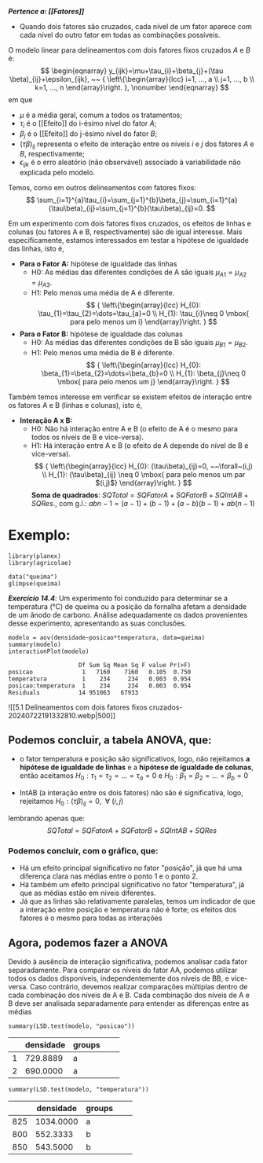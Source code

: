 ***Pertence a: [[Fatores]]***
- Quando dois fatores são cruzados, cada nível de um fator aparece com cada nível do outro fator em todas as combinações possíveis.

O modelo linear para delineamentos com dois fatores fixos cruzados $A$ e $B$ é:
$$
\begin{eqnarray}
        y_{ijk}=\mu+\tau_{i}+\beta_{j}+(\tau \beta)_{ij}+\epsilon_{ijk}, ~~
        {
        \left\{\begin{array}{lcc}
            i=1, ..., a \\
            j=1, ..., b \\
            k=1, ..., n
        \end{array}\right.
        },    \nonumber
    \end{eqnarray}
$$
em que

- $μ$ é a média geral, comum a todos os tratamentos;
- $τ_i$ é o [[Efeito]] do i-ésimo nível do fator $A$;
- $β_j$ é o [[Efeito]] do j-ésimo nível do fator $B$;
- $(τβ)_{ij}$ representa o efeito de interação entre os níveis $i$ e $j$ dos fatores $A$ e $B$, respectivamente;
- $ϵ_{ijk}$ é o erro aleatório (não observável) associado à variabilidade não explicada pelo modelo.

Temos, como em outros delineamentos com fatores fixos:
$$
  \sum_{i=1}^{a}\tau_{i}=\sum_{j=1}^{b}\beta_{j}=\sum_{i=1}^{a}(\tau\beta)_{ij}=\sum_{j=1}^{b}(\tau\beta)_{ij}=0.
$$

Em um experimento com dois fatores fixos cruzados, os efeitos de linhas e colunas (ou fatores A e B, respectivamente) são de igual interesse. Mais especificamente, estamos interessados em testar a hipótese de igualdade das linhas, isto é,

- **Para o Fator A:** hipótese de igualdade das linhas
    - H0: As médias das diferentes condições de A são iguais $\mu_{A1} = \mu_{A2} = \mu_{A3}$.
    - H1: Pelo menos uma média de A é diferente.
$$
       {
    \left\{\begin{array}{lcc}
    H_{0}: \tau_{1}=\tau_{2}=\dots=\tau_{a}=0 \\
    H_{1}: \tau_{i}\neq 0 \mbox{ para pelo menos um i}
    \end{array}\right.
    }
$$
- **Para o Fator B:** hipótese de igualdade das colunas
    - H0: As médias das diferentes condições de B são iguais $\mu_{B1} = \mu_{B2}$.
    - H1: Pelo menos uma média de B é diferente.
$$
       {
    \left\{\begin{array}{lcc}
    H_{0}: \beta_{1}=\beta_{2}=\dots=\beta_{b}=0 \\
    H_{1}: \beta_{j}\neq 0 \mbox{ para pelo menos um j}
    \end{array}\right.
    }
$$

Também temos interesse em verificar se existem efeitos de interação entre os fatores A e B (linhas e colunas), isto é,
- **Interação A x B:**
    - H0: Não há interação entre A e B (o efeito de A é o mesmo para todos os níveis de B e vice-versa).
    - H1: Há interação entre A e B (o efeito de A depende do nível de B e vice-versa).
$$
      {
        \left\{\begin{array}{lcc}
        H_{0}: (\tau\beta)_{ij}=0, ~~\forall~(i,j) \\
        H_{1}: (\tau\beta)_{ij} \neq 0 \mbox{ para pelo menos um par $(i,j)$}
        \end{array}\right.
        }
$$
**Soma de quadrados**: $SQTotal = SQFatorA+SQFatorB+SQIntAB+SQRes.$, com g.l.: $abn-1 = (a-1) + (b-1) + (a-b)(b-1) + ab(n-1)$

# Exemplo:
```{r}
library(planex)
library(agricolae)

data("queima")
glimpse(queima)
```

***Exercício 14.4***: Um experimento foi conduzido para determinar se a temperatura (°C) de queima ou a posição da fornalha afetam a densidade de um ânodo de carbono. Análise adequadamente os dados provenientes desse experimento, apresentando as suas conclusões.

```{r}
modelo = aov(densidade~posicao*temperatura, data=queima)
summary(modelo)
interactionPlot(modelo)
```

```
                    Df Sum Sq Mean Sq F value Pr(>F)
posicao              1   7160    7160   0.105  0.750
temperatura          1    234     234   0.003  0.954
posicao:temperatura  1    234     234   0.003  0.954
Residuals           14 951063   67933
```
![[5.1 Delineamentos com dois fatores fixos cruzados-20240722191332810.webp|500]]
## Podemos concluir, a tabela ANOVA, que:

- o fator temperatura e posição são significativos, logo, não rejeitamos **a hipótese de igualdade de linhas** e a **hipótese de igualdade de colunas**, então aceitamos $H_{0}: \tau_{1}=\tau_{2}=\dots=\tau_{a}=0$ e $H_{0}: \beta_{1}=\beta_{2}=\dots=\beta_{b}=0$

- IntAB (a interação entre os dois fatores) não são é significativa, logo, rejeitamos $H_{0}: (\tau\beta)_{ij}=0, ~~\forall~(i,j)$

lembrando apenas que: $$SQTotal = SQFatorA+SQFatorB+SQIntAB+SQRes$$
### Podemos concluir, com o gráfico, que:
- Há um efeito principal significativo no fator "posição", já que há uma diferença clara nas médias entre o ponto 1 e o ponto 2.  
- Há também um efeito principal significativo no fator "temperatura", já que as médias estão em níveis diferentes.
- Já que as linhas são relativamente paralelas, temos um indicador de que a interação entre posição e temperatura não é forte; os efeitos dos fatores é o mesmo para todas as interações

## Agora, podemos fazer a ANOVA
 Devido à ausência de interação significativa, podemos analisar cada fator separadamente. Para comparar os níveis do fator AA, podemos utilizar todos os dados disponíveis, independentemente dos níveis de BB, e vice-versa. Caso contrário, devemos realizar comparações múltiplas dentro de cada combinação dos níveis de A e B. Cada combinação dos níveis de A e B deve ser analisada separadamente para entender as diferenças entre as médias
 
```{r}
summary(LSD.test(modelo, "posicao"))
```

|     | densidade | groups |     |     |
| --- | --------- | ------ | --- | --- |
| 1   | 729.8889  | a      |     |     |
| 2   | 690.0000  | a      |     |     |

```{r}
summary(LSD.test(modelo, "temperatura"))
```
 
 
|     | densidade | groups |     |     |
| --- | --------- | ------ | --- | --- |
| 825 | 1034.0000 | a      |     |     |
| 800 | 552.3333  | b      |     |     |
| 850 | 543.5000  | b      |     |     |